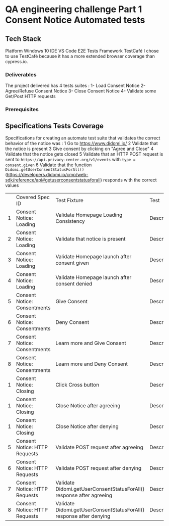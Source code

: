 # QA engineering challenge Part 1 Consent Notice Automated tests


## Tech Stack 
Platform Windows 10
IDE VS Code
E2E Tests Framework TestCafé
I chose to use TestCafé because it has a more extended browser coverage than cypress.io.

### Deliverables

The project delivered has 4 tests suites :
1- Load Consent Notice
2- Agree/Refuse Consent Notice
3- Close Consent Notice
4- Validate some Get/Post HTTP requests

### Prerequisites


## Specifications Tests Coverage
Specifications for creating an automate test suite that validates the correct behavior of the notice was :
1 Go to <https://www.didomi.io/>
2 Validate that the notice is present
3 Give consent by clicking on "Agree and Close"
4 Validate that the notice gets closed
5 Validate that an HTTP POST request is sent to `https://api.privacy-center.org/v1/events` with `type = consent.given`
6 Validate that the function `Didomi.getUserConsentStatusForAll()` (<https://developers.didomi.io/cmp/web-sdk/reference/api#getuserconsentstatusforall>) responds with the correct values

<table>
<th>
    <td>Covered Spec ID</td>
    <td>Test Fixture</td>
    <td>Test</td>
    <td>Description</td>
</th>
<tr>
    <td>1</td>
    <td>Consent Notice: Loading</td>
    <td>Validate Homepage Loading Consistency</td>
    <td>Description</td>
</tr>
<tr>
    <td>2</td>
    <td>Consent Notice: Loading</td>
    <td>Validate that notice is present</td>
    <td>Description</td>
</tr>
<tr>
    <td>3</td>
    <td>Consent Notice: Loading</td>
    <td>Validate Homepage launch after consent given</td>
    <td>Description</td>
</tr>
<tr>
    <td>4</td>
    <td>Consent Notice: Loading</td>
    <td>Validate Homepage launch after consent denied</td>
    <td>Description</td>
</tr>
<tr>
    <td>5</td>
    <td>Consent Notice: Consentments</td>
    <td>Give Consent</td>
    <td>Description</td>
</tr>
<tr>
    <td>6</td>
    <td>Consent Notice: Consentments</td>
    <td>Deny Consent</td>
    <td>Description</td>
</tr>
<tr>
    <td>7</td>
    <td>Consent Notice: Consentments</td>
    <td>Learn more and Give Consent</td>
    <td>Description</td>
</tr>
<tr>
    <td>8</td>
    <td>Consent Notice: Consentments</td>
    <td>Learn more and Deny Consent</td>
    <td>Description</td>
</tr>
<tr>
    <td>1</td>
    <td>Consent Notice: Closing</td>
    <td>Click Cross button</td>
    <td>Description</td>
</tr>
<tr>
    <td>1</td>
    <td>Consent Notice: Closing</td>
    <td>Close Notice after agreeing</td>
    <td>Description</td>
</tr>
<tr>
    <td>1</td>
    <td>Consent Notice: Closing</td>
    <td>Close Notice after denying</td>
    <td>Description</td>
</tr>
<tr>
    <td>5</td>
    <td>Consent Notice: HTTP Requests</td>
    <td>Validate POST request after agreeing</td>
    <td>Description</td>
</tr>
<tr>
    <td>6</td>
    <td>Consent Notice: HTTP Requests</td>
    <td>Validate POST request after denying</td>
    <td>Description</td>
</tr>
<tr>
    <td>7</td>
    <td>Consent Notice: HTTP Requests</td>
    <td>Validate Didomi.getUserConsentStatusForAll() response after agreeing</td>
    <td>Description</td>
</tr>
<tr>
    <td>8</td>
    <td>Consent Notice: HTTP Requests</td>
    <td>Validate Didomi.getUserConsentStatusForAll() response after denying</td>
    <td>Description</td>
</tr>
</table>


